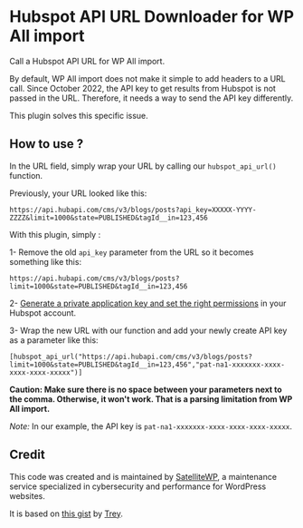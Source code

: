 # Hubspot API URL Downloader for WP All import

Call a Hubspot API URL for WP All import.

By default, WP All import does not make it simple to add headers to a URL call. Since October 2022, the API key to get results from Hubspot is not passed in the URL. Therefore, it needs a way to send the API key differently.

This plugin solves this specific issue.


## How to use ?

In the URL field, simply wrap your URL by calling our `hubspot_api_url()` function.

Previously, your URL looked like this:

    https://api.hubapi.com/cms/v3/blogs/posts?api_key=XXXXX-YYYY-ZZZZ&limit=1000&state=PUBLISHED&tagId__in=123,456
    
With this plugin, simply :

1- Remove the old `api_key` parameter from the URL so it becomes something like this:

    https://api.hubapi.com/cms/v3/blogs/posts?limit=1000&state=PUBLISHED&tagId__in=123,456
    
    
2- [Generate a private application key and set the right permissions](https://developers.hubspot.com/docs/api/private-apps) in your Hubspot account.

3- Wrap the new URL with our function and add your newly create API key as a parameter like this:

    [hubspot_api_url("https://api.hubapi.com/cms/v3/blogs/posts?limit=1000&state=PUBLISHED&tagId__in=123,456","pat-na1-xxxxxxx-xxxx-xxxx-xxxx-xxxxx")]
    

**Caution: Make sure there is no space between your parameters next to the comma. Otherwise, it won't work. That is a parsing limitation from WP All import.**

*Note:* In our example, the API key is `pat-na1-xxxxxxx-xxxx-xxxx-xxxx-xxxxx`.

## Credit

This code was created and is maintained by [SatelliteWP](https://www.satellitewp.com/en), a maintenance service specialized in cybersecurity and performance for WordPress websites.

It is based on [this gist](https://gist.github.com/trey8611/6fbf6d36b5b86068d86253ccf934eb55) by [Trey](https://github.com/trey8611).

